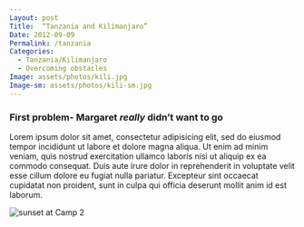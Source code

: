 ```yaml
---
Layout: post
Title:  “Tanzania and Kilimanjaro”
Date: 2012-09-09
Permalink: /tanzania
Categories:
  - Tanzania/Kilimanjaro
  - Overcoming obstacles
Image: assets/photos/kili.jpg
Image-sm: assets/photos/kili-sm.jpg
---
```

### First problem- Margaret _really_ didn’t want to go

Lorem ipsum dolor sit amet, consectetur adipisicing elit, sed do eiusmod
tempor incididunt ut labore et dolore magna aliqua. Ut enim ad minim veniam,
quis nostrud exercitation ullamco laboris nisi ut aliquip ex ea commodo
consequat. Duis aute irure dolor in reprehenderit in voluptate velit esse
cillum dolore eu fugiat nulla pariatur. Excepteur sint occaecat cupidatat non
proident, sunt in culpa qui officia deserunt mollit anim id est laborum.

![sunset at Camp 2](kili-sm.jpg)